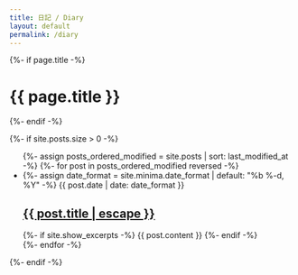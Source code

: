 ```yaml
---
title: 日記 / Diary
layout: default
permalink: /diary
---
```


<div class="diary">
  {%- if page.title -%}
    <h1 class="page-heading">{{ page.title }}</h1>
  {%- endif -%}


  {%- if site.posts.size > 0 -%}
    <ul class="post-list">
      {%- assign posts_ordered_modified = site.posts | sort: last_modified_at -%}
      {%- for post in posts_ordered_modified reversed -%}
      <li>
        {%- assign date_format = site.minima.date_format | default: "%b %-d, %Y" -%}
        <span class="post-meta">{{ post.date | date: date_format }}</span>
        <h2>
          <a class="post-link" href="{{ post.url | relative_url }}">
            {{ post.title | escape }}
          </a>
        </h2>
        {%- if site.show_excerpts -%}
          {{ post.content }}
        {%- endif -%}
      </li>
      {%- endfor -%}
    </ul>

  {%- endif -%}

</div>
